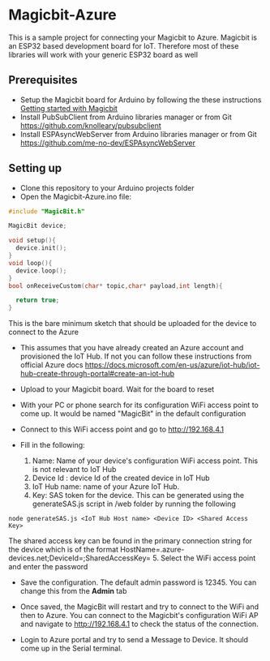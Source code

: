 # Magicbit-Azure

This is a sample project for connecting your Magicbit to Azure. Magicbit is an ESP32 based development board for IoT. Therefore most of these libraries will work with your generic ESP32 board as well

## Prerequisites
* Setup the Magicbit board for Arduino by following the these instructions [Getting started with Magicbit](https://magicbit-arduino.readthedocs.io/en/latest/#installation-instructions)
* Install PubSubClient from Arduino libraries manager or from Git https://github.com/knolleary/pubsubclient
* Install ESPAsyncWebServer from Arduino libraries manager or from Git https://github.com/me-no-dev/ESPAsyncWebServer


Setting up
-------------------------------

- Clone this repository to your Arduino projects folder
- Open the Magicbit-Azure.ino file:

```c++
#include "MagicBit.h"

MagicBit device;

void setup(){
  device.init();
}
void loop(){
  device.loop();
}
bool onReceiveCustom(char* topic,char* payload,int length){

  return true;
}
  ```

This is the bare minimum sketch that should be uploaded for the device to connect to the Azure
- This assumes that you have already created an Azure account and provisioned the IoT Hub. If not you can follow these instructions from official Azure docs https://docs.microsoft.com/en-us/azure/iot-hub/iot-hub-create-through-portal#create-an-iot-hub
- Upload to your Magicbit board. Wait for the board to reset
- With your PC or phone search for its configuration WiFi access point to come up. It would be named "MagicBit" in the default configuration
- Connect to this WiFi access point and go to http://192.168.4.1

- Fill in the following:
  1. Name: Name of your device's configuration WiFi access point. This is not relevant to IoT Hub
  2. Device Id : device Id of the created device in IoT Hub
  3. IoT Hub name: name of your Azure IoT Hub.
  4. Key: SAS token for the device. This can be generated using the generateSAS.js script in /web folder by running the following
```
node generateSAS.js <IoT Hub Host name> <Device ID> <Shared Access Key>
```
The shared access key can be found in the primary connection string for the device which is of the format HostName=<IoT Hub Name>.azure-devices.net;DeviceId=<Device Id>;SharedAccessKey=<shared access key>
  5. Select the WiFi access point and enter the password
- Save the configuration. The default admin password is 12345. You can change this from the **Admin** tab

- Once saved, the MagicBit will restart and try to connect to the WiFi and then to Azure. You can connect to the Magicbit's configuration WiFi AP and navigate to http://192.168.4.1 to check the status of the connection. 
- Login to Azure portal and try to send a Message to Device. It should come up in the Serial terminal.
